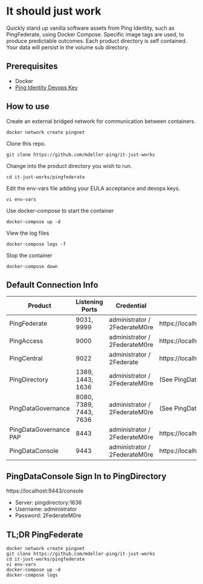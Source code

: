 # It should just work

Quickly stand up vanilla software assets from Ping Identity, such as PingFederate, using Docker Compose.  Specific image tags are used, to produce predictable outcomes.  Each product directory is self contained.  Your data will persist in the volume sub directory.

## Prerequisites

* Docker
* [Ping Identity Devops Key](https://devops.pingidentity.com/get-started/getStarted/)

## How to use

Create an external bridged network for communication between containers.

```
docker network create pingnet
```

Clone this repo.

```
git clone https://github.com/mdeller-ping/it-just-works
```

Change into the product directory you wish to run.

```
cd it-just-works/pingfederate
```

Edit the env-vars file adding your EULA acceptance and devops keys.

```
vi env-vars
```

Use docker-compose to start the container

```
docker-compose up -d
```

View the log files

```
docker-compose logs -f
```

Stop the container

```
docker-compose down
```

## Default Connection Info

| Product | Listening Ports | Credential | URL |
| --- | --- | --- | --- |
| PingFederate | 9031, 9999 | administrator / 2FederateM0re | https://localhost:9999/pingfederate |
| PingAccess | 9000 | administrator / 2FederateM0re | https://localhost:9000 |
| PingCentral | 9022 | administrator / 2Federate | https://localhost:9022 |
| PingDirectory | 1389, 1443, 1636 | administrator / 2FederateM0re | (See PingDataConsole) |
| PingDataGovernance | 8080, 7389, 7443, 7636 | administrator / 2FederateM0re | (See PingDataConsole) |
| PingDataGovernance PAP | 8443 | administrator / 2FederateM0re | https://localhost:8443 |
| PingDataConsole | 9443 | administrator / 2FederateM0re | https://localhost:9443/console |

## PingDataConsole Sign In to PingDirectory

https://localhost:9443/console

* Server: pingdirectory:1636
* Username: administrator
* Password: 2FederateM0re

## TL;DR PingFederate

```
docker network create pingnet
git clone https://github.com/mdeller-ping/it-just-works
cd it-just-works/pingfederate
vi env-vars
docker-compose up -d
docker-compose logs
```

